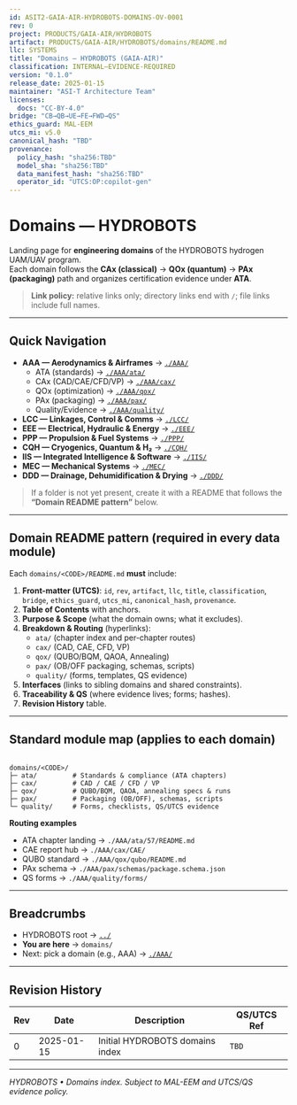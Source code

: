 ```yaml
---
id: ASIT2-GAIA-AIR-HYDROBOTS-DOMAINS-OV-0001
rev: 0
project: PRODUCTS/GAIA-AIR/HYDROBOTS
artifact: PRODUCTS/GAIA-AIR/HYDROBOTS/domains/README.md
llc: SYSTEMS
title: "Domains — HYDROBOTS (GAIA-AIR)"
classification: INTERNAL–EVIDENCE-REQUIRED
version: "0.1.0"
release_date: 2025-01-15
maintainer: "ASI-T Architecture Team"
licenses:
  docs: "CC-BY-4.0"
bridge: "CB→QB→UE→FE→FWD→QS"
ethics_guard: MAL-EEM
utcs_mi: v5.0
canonical_hash: "TBD"
provenance:
  policy_hash: "sha256:TBD"
  model_sha: "sha256:TBD"
  data_manifest_hash: "sha256:TBD"
  operator_id: "UTCS:OP:copilot-gen"
---
```


# Domains — HYDROBOTS

Landing page for **engineering domains** of the HYDROBOTS hydrogen UAM/UAV program.  
Each domain follows the **CAx (classical)** → **QOx (quantum)** → **PAx (packaging)** path and organizes certification evidence under **ATA**.

> **Link policy:** relative links only; directory links end with `/`; file links include full names.

---

## Quick Navigation

- **AAA — Aerodynamics & Airframes** → [`./AAA/`](./AAA/)
  - ATA (standards) → [`./AAA/ata/`](./AAA/ata/)
  - CAx (CAD/CAE/CFD/VP) → [`./AAA/cax/`](./AAA/cax/)
  - QOx (optimization) → [`./AAA/qox/`](./AAA/qox/)
  - PAx (packaging) → [`./AAA/pax/`](./AAA/pax/)
  - Quality/Evidence → [`./AAA/quality/`](./AAA/quality/)
- **LCC — Linkages, Control & Comms** → [`./LCC/`](./LCC/)
- **EEE — Electrical, Hydraulic & Energy** → [`./EEE/`](./EEE/)
- **PPP — Propulsion & Fuel Systems** → [`./PPP/`](./PPP/)
- **CQH — Cryogenics, Quantum & H₂** → [`./CQH/`](./CQH/)
- **IIS — Integrated Intelligence & Software** → [`./IIS/`](./IIS/)
- **MEC — Mechanical Systems** → [`./MEC/`](./MEC/)
- **DDD — Drainage, Dehumidification & Drying** → [`./DDD/`](./DDD/)

> If a folder is not yet present, create it with a README that follows the **“Domain README pattern”** below.

---

## Domain README pattern (required in every data module)

Each `domains/<CODE>/README.md` **must** include:

1. **Front-matter (UTCS)**: `id`, `rev`, `artifact`, `llc`, `title`, `classification`, `bridge`, `ethics_guard`, `utcs_mi`, `canonical_hash`, `provenance`.
2. **Table of Contents** with anchors.
3. **Purpose & Scope** (what the domain owns; what it excludes).
4. **Breakdown & Routing** (hyperlinks):
   - `ata/` (chapter index and per-chapter routes)
   - `cax/` (CAD, CAE, CFD, VP)
   - `qox/` (QUBO/BQM, QAOA, Annealing)
   - `pax/` (OB/OFF packaging, schemas, scripts)
   - `quality/` (forms, templates, QS evidence)
5. **Interfaces** (links to sibling domains and shared constraints).
6. **Traceability & QS** (where evidence lives; forms; hashes).
7. **Revision History** table.

---

## Standard module map (applies to each domain)

```

domains/<CODE>/
├─ ata/         # Standards & compliance (ATA chapters)
├─ cax/         # CAD / CAE / CFD / VP
├─ qox/         # QUBO/BQM, QAOA, annealing specs & runs
├─ pax/         # Packaging (OB/OFF), schemas, scripts
└─ quality/     # Forms, checklists, QS/UTCS evidence

```

**Routing examples**
- ATA chapter landing → `./AAA/ata/57/README.md`
- CAE report hub → `./AAA/cax/CAE/`
- QUBO standard → `./AAA/qox/qubo/README.md`
- PAx schema → `./AAA/pax/schemas/package.schema.json`
- QS forms → `./AAA/quality/forms/`

---

## Breadcrumbs

- HYDROBOTS root → [`../`](../)  
- **You are here** → `domains/`  
- Next: pick a domain (e.g., AAA) → [`./AAA/`](./AAA/)

---

## Revision History

| Rev | Date       | Description                     | QS/UTCS Ref |
|-----|------------|---------------------------------|-------------|
| 0   | 2025-01-15 | Initial HYDROBOTS domains index | `TBD`       |

---
*HYDROBOTS • Domains index. Subject to MAL-EEM and UTCS/QS evidence policy.*
```
